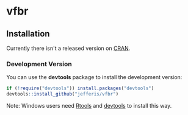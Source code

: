 # vfbr

## Installation
Currently there isn't a released version on [CRAN](http://cran.r-project.org/).

### Development Version
You can use the **devtools** package to install the development version:

```r
if (!require("devtools")) install.packages("devtools")
devtools::install_github("jefferis/vfbr")
```

Note: Windows users need [Rtools](http://www.murdoch-sutherland.com/Rtools/) and [devtools](http://CRAN.R-project.org/package=devtools) to install this way.
